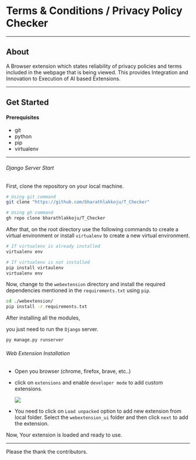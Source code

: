 # Terms & Conditions / Privacy Policy Checker

---

## About

A Browser extension which states reliability of privacy policies and terms included in the webpage that is being viewed. This provides Integration and Innovation to Execution of AI based Extensions.

---

## Get Started

#### Prerequisites

- git
- python
- pip
- virtualenv

---

###### Django Server Start

First, clone the repository on your local machine.

```bash
# Using git command
git clone "https://github.com/bharathlakkoju/T_Checker"

# Using gh command
gh repo clone bharathlakkoju/T_Checker
```

After that, on the root directory use the following commands to create a virtual environment or install `virtualenv` to create a new virtual environment.

```bash
# If virtualenv is already installed
virtualenv env

# If virtualenv is not installed
pip install virtaulenv
virtualenv env
```

Now, change to the `webextension` directory and install the required dependencies mentioned in the `requirements.txt` using `pip`.

```bash
cd ./webextension/
pip install -r requirements.txt
```

After installing all the modules,

you just need to run the `Django` server.

```bash
py manage.py runserver
```

###### Web Extension Installation

- Open you browser (chrome, firefox, brave, etc..)
- click on `extensions` and enable `developer mode` to add custom extensions.

  ![](file://C:\Users\bharath\AppData\Roaming\marktext\images\2024-07-28-21-36-50-image.png?msec=1722182810396)

- You need to click on `Load unpacked` option to add new extension from local folder. Select the `webextension_ui` folder and then click `next` to add the extension.

Now, Your extension is loaded and ready to use.

---

Please the thank the contributors.
